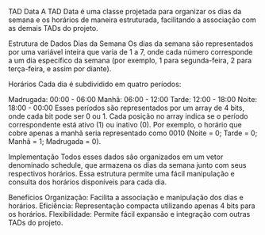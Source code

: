 TAD Data
A TAD Data é uma classe projetada para organizar os dias da semana e os horários de maneira estruturada, facilitando a associação com as demais TADs do projeto.

Estrutura de Dados
Dias da Semana
Os dias da semana são representados por uma variável inteira que varia de 1 a 7, onde cada número corresponde a um dia específico da semana (por exemplo, 1 para segunda-feira, 2 para terça-feira, e assim por diante).

Horários
Cada dia é subdividido em quatro períodos:

Madrugada: 00:00 - 06:00
Manhã: 06:00 - 12:00
Tarde: 12:00 - 18:00
Noite: 18:00 - 00:00
Esses períodos são representados por um array de 4 bits, onde cada bit pode ser 0 ou 1. Cada posição no array indica se o período correspondente está ativo (1) ou inativo (0). Por exemplo, o horário que cobre apenas a manhã seria representado como 0010 (Noite = 0; Tarde = 0; Manhã = 1; Madrugada = 0).

Implementação
Todos esses dados são organizados em um vetor denominado schedule, que armazena os dias da semana junto com seus respectivos horários. Essa estrutura permite uma fácil manipulação e consulta dos horários disponíveis para cada dia.

Benefícios
Organização: Facilita a associação e manipulação dos dias e horários.
Eficiência: Representação compacta utilizando apenas 4 bits para os horários.
Flexibilidade: Permite fácil expansão e integração com outras TADs do projeto.

